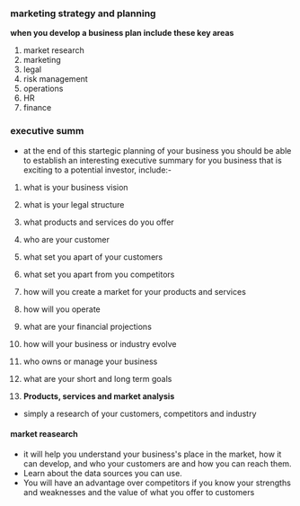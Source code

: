 ### marketing strategy and planning

**when you develop a business plan include these key areas**

1. market research
2. marketing
3. legal
4. risk management
5. operations
6. HR
7. finance

### executive summ
- at the end of this startegic planning of your business you should be able to establish an interesting executive summary for you business that is exciting to a potential investor, include:-

1. what is your business vision
2. what is your legal structure
3. what products and services do you offer
4. who are your customer
5. what set you apart of your customers
6. what set you apart from you competitors
7. how will you create a market for your products and services
8. how will you operate
9. what are your financial projections
10. how will your business or industry evolve
11. who owns or manage your business
12. what are your short and long term goals

1. **Products, services and market analysis**
- simply a research of your customers, competitors and industry

#### market reasearch
- it will help you understand your business's place in the market, how it can develop, and who your customers are and how you can reach them.
- Learn about the data sources you can use.
- You will have an advantage over competitors if you know your strengths and weaknesses and the value of what you offer to customers